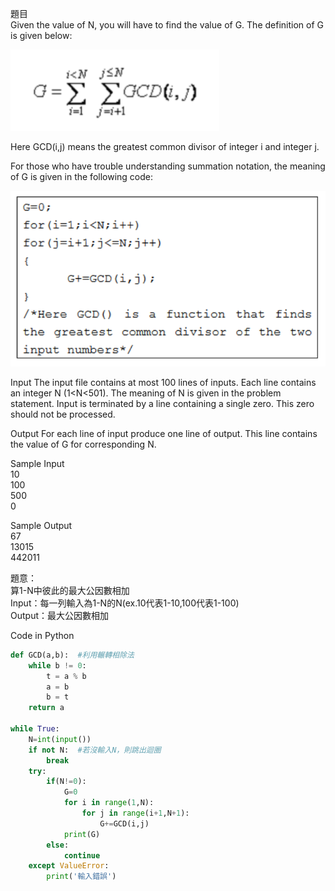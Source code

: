 題目  
Given the value of N, you will have to find the value of G. The definition of G is given below:

![image](https://github.com/Adalyne/CPE/blob/209059eacc90d6b776740a2af237244157cf0018/CPE49/G%E5%85%AC%E5%BC%8F%E9%81%8B%E7%AE%97.png)

Here GCD(i,j) means the greatest common divisor of integer i and integer j.

For those who have trouble understanding summation notation, the meaning of G is given in the following code:

![image](https://github.com/Adalyne/CPE/blob/cd4a06e8ad4c3ab2fca02c7a942cdf267275ec90/CPE49/G%E7%9A%84%E6%BC%94%E7%AE%97%E6%B3%95.png)

Input
The input file contains at most 100 lines of inputs. Each line contains an integer N (1<N<501). The meaning of N is given in the problem statement. Input is terminated by a line containing a single zero.  This zero should not be processed.

Output
For each line of input produce one line of output. This line contains the value of G for corresponding N.

Sample Input   
10  
100  
500  
0  

Sample Output   
67  
13015  
442011  

題意：  
算1-N中彼此的最大公因數相加  
Input：每一列輸入為1-N的N(ex.10代表1-10,100代表1-100)  
Output：最大公因數相加  

Code in Python
```python
def GCD(a,b):  #利用輾轉相除法
    while b != 0:
        t = a % b
        a = b
        b = t
    return a

while True:
    N=int(input())
    if not N:  #若沒輸入N，則跳出迴圈
        break
    try:
        if(N!=0):
            G=0
            for i in range(1,N):
                for j in range(i+1,N+1):
                    G+=GCD(i,j)
            print(G)
        else:
            continue
    except ValueError:
        print('輸入錯誤')
```

